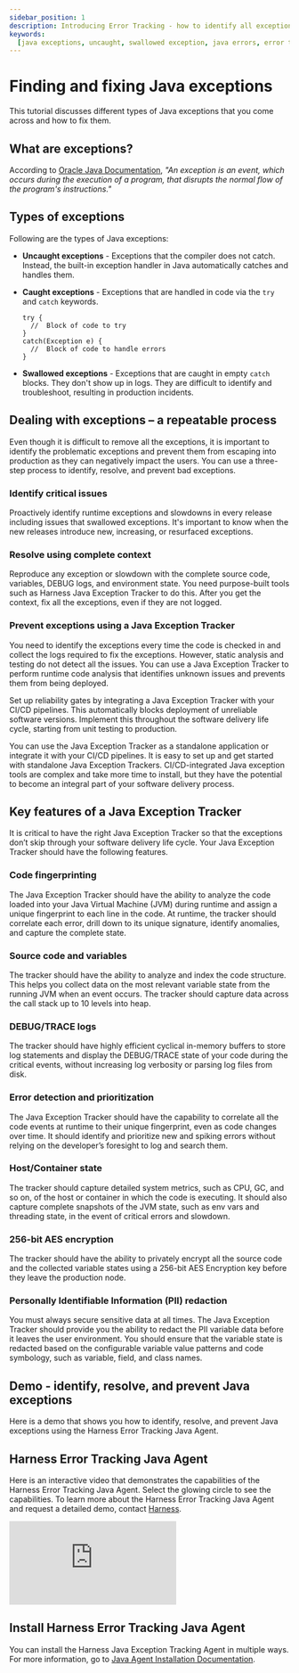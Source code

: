 ```yaml
---
sidebar_position: 1
description: Introducing Error Tracking - how to identify all exceptions and fix them quickly.
keywords:
  [java exceptions, uncaught, swallowed exception, java errors, error tracking]
---
```


# Finding and fixing Java exceptions

This tutorial discusses different types of Java exceptions that you come across and how to fix them.

## What are exceptions?

According to [Oracle Java Documentation](https://docs.oracle.com/javase/tutorial/essential/exceptions/definition.html), _"An exception is an event, which occurs during the execution of a program, that disrupts the normal flow of the program's instructions."_

## Types of exceptions

Following are the types of Java exceptions:

- **Uncaught exceptions** - Exceptions that the compiler does not catch. Instead, the built-in exception handler in Java automatically catches and handles them.

- **Caught exceptions** - Exceptions that are handled in code via the `try` and `catch` keywords.

  ```
  try {
    //  Block of code to try
  }
  catch(Exception e) {
    //  Block of code to handle errors
  }
  ```

- **Swallowed exceptions** - Exceptions that are caught in empty `catch` blocks. They don't show up in logs. They are difficult to identify and troubleshoot, resulting in production incidents.

## Dealing with exceptions – a repeatable process

Even though it is difficult to remove all the exceptions, it is important to identify the problematic exceptions and prevent them from escaping into production as they can negatively impact the users. You can use a three-step process to identify, resolve, and prevent bad exceptions.

### Identify critical issues

Proactively identify runtime exceptions and slowdowns in every release including issues that swallowed exceptions. It's important to know when the new releases introduce new, increasing, or resurfaced exceptions.

### Resolve using complete context

Reproduce any exception or slowdown with the complete source code, variables, DEBUG logs, and environment state. You need purpose-built tools such as Harness Java Exception Tracker to do this. After you get the context, fix all the exceptions, even if they are not logged.

### Prevent exceptions using a Java Exception Tracker

You need to identify the exceptions every time the code is checked in and collect the logs required to fix the exceptions. However, static analysis and testing do not detect all the issues. You can use a Java Exception Tracker to perform runtime code analysis that identifies unknown issues and prevents them from being deployed.

Set up reliability gates by integrating a Java Exception Tracker with your CI/CD pipelines. This automatically blocks deployment of unreliable software versions. Implement this throughout the software delivery life cycle, starting from unit testing to production.

You can use the Java Exception Tracker as a standalone application or integrate it with your CI/CD pipelines. It is easy to set up and get started with standalone Java Exception Trackers. CI/CD-integrated Java exception tools are complex and take more time to install, but they have the potential to become an integral part of your software delivery process.

## Key features of a Java Exception Tracker

It is critical to have the right Java Exception Tracker so that the exceptions don’t skip through your software delivery life cycle. Your Java Exception Tracker should have the following features.

### Code fingerprinting

The Java Exception Tracker should have the ability to analyze the code loaded into your Java Virtual Machine (JVM) during runtime and assign a unique fingerprint to each line in the code. At runtime, the tracker should correlate each error, drill down to its unique signature, identify anomalies, and capture the complete state.

### Source code and variables

The tracker should have the ability to analyze and index the code structure. This helps you collect data on the most relevant variable state from the running JVM when an event occurs. The tracker should capture data across the call stack up to 10 levels into heap.

### DEBUG/TRACE logs

The tracker should have highly efficient cyclical in-memory buffers to store log statements and display the DEBUG/TRACE state of your code during the critical events, without increasing log verbosity or parsing log files from disk.

### Error detection and prioritization

The Java Exception Tracker should have the capability to correlate all the code events at runtime to their unique fingerprint, even as code changes over time. It should identify and prioritize new and spiking errors without relying on the developer’s foresight to log and search them.

### Host/Container state

The tracker should capture detailed system metrics, such as CPU, GC, and so on, of the host or container in which the code is executing. It should also capture complete snapshots of the JVM state, such as env vars and threading state, in the event of critical errors and slowdown.

### 256-bit AES encryption

The tracker should have the ability to privately encrypt all the source code and the collected variable states using a 256-bit AES Encryption key before they leave the production node.

### Personally Identifiable Information (PII) redaction​

You must always secure sensitive data at all times. The Java Exception Tracker should provide you the ability to redact the PII variable data before it leaves the user environment. You should ensure that the variable state is redacted based on the configurable variable value patterns and code symbology, such as variable, field, and class names.

## Demo - identify, resolve, and prevent Java exceptions

Here is a demo that shows you how to identify, resolve, and prevent Java exceptions using the Harness Error Tracking Java Agent.

<DocVideo src="https://youtu.be/ehPeqba9lxc" />

## Harness Error Tracking Java Agent

Here is an interactive video that demonstrates the capabilities of the Harness Error Tracking Java Agent. Select the glowing circle to see the capabilities. To learn more about the Harness Error Tracking Java Agent and request a detailed demo, contact [Harness](https://www.harness.io/interest/error-tracking).

<div style={{ position: 'relative', paddingBottom: 'calc(52.1875% + 40px)', height: '0' }}><iframe src="https://demo.arcade.software/Lsj2sDDVCzMbQFnP7kvT?embed" frameborder="0" loading="lazy" webkitallowfullscreen mozallowfullscreen allowfullscreen style={{ position: 'absolute', top: '0', left: '0', width: '100%', height: '100%' }}></iframe></div>

## Install Harness Error Tracking Java Agent

You can install the Harness Java Exception Tracking Agent in multiple ways. For more information, go to [Java Agent Installation Documentation](https://docs.harness.io/article/nx99xfcoxz-install-the-error-tracking-agent).
